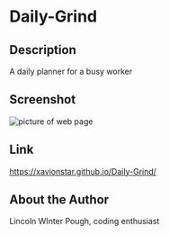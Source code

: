 # Daily-Grind

## Description
A daily planner for a busy worker

## Screenshot
![picture of web page](https://github.com/Xavionstar/Daily-Grind/Daily-Grind/blob/main/assets/daily-grind.png?raw=true)


## Link
https://xavionstar.github.io/Daily-Grind/

## About the Author
Lincoln WInter Pough, coding enthusiast
